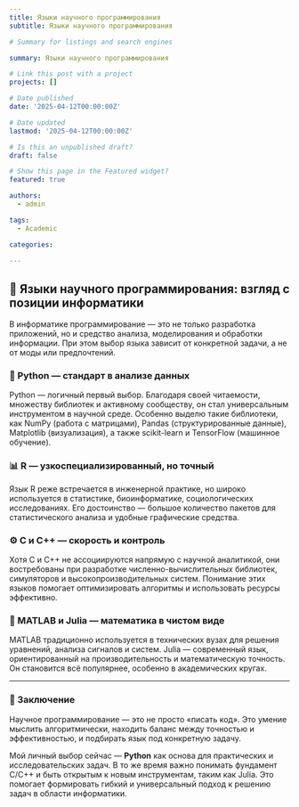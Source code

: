 ```yaml
---
title: Языки научного программирования
subtitle: Языки научного программирования

# Summary for listings and search engines

summary: Языки научного программирования

# Link this post with a project
projects: []

# Date published
date: '2025-04-12T00:00:00Z'

# Date updated
lastmod: '2025-04-12T00:00:00Z'

# Is this an unpublished draft?
draft: false

# Show this page in the Featured widget?
featured: true

authors:
  - admin

tags:
  - Academic

categories:
  
---
```


## 🧮 Языки научного программирования: взгляд с позиции информатики

В информатике программирование — это не только разработка приложений, но и средство анализа, моделирования и обработки информации. При этом выбор языка зависит от конкретной задачи, а не от моды или предпочтений.

### 🐍 Python — стандарт в анализе данных

Python — логичный первый выбор. Благодаря своей читаемости, множеству библиотек и активному сообществу, он стал универсальным инструментом в научной среде. Особенно выделю такие библиотеки, как NumPy (работа с матрицами), Pandas (структурированные данные), Matplotlib (визуализация), а также scikit-learn и TensorFlow (машинное обучение).

### 📊 R — узкоспециализированный, но точный

Язык R реже встречается в инженерной практике, но широко используется в статистике, биоинформатике, социологических исследованиях. Его достоинство — большое количество пакетов для статистического анализа и удобные графические средства.

### ⚙️ C и C++ — скорость и контроль

Хотя C и C++ не ассоциируются напрямую с научной аналитикой, они востребованы при разработке численно-вычислительных библиотек, симуляторов и высокопроизводительных систем. Понимание этих языков помогает оптимизировать алгоритмы и использовать ресурсы эффективно.

### 🧬 MATLAB и Julia — математика в чистом виде

MATLAB традиционно используется в технических вузах для решения уравнений, анализа сигналов и систем. Julia — современный язык, ориентированный на производительность и математическую точность. Он становится всё популярнее, особенно в академических кругах.

---

### 📌 Заключение

Научное программирование — это не просто «писать код». Это умение мыслить алгоритмически, находить баланс между точностью и эффективностью, и подбирать язык под конкретную задачу.

Мой личный выбор сейчас — **Python** как основа для практических и исследовательских задач. В то же время важно понимать фундамент C/C++ и быть открытым к новым инструментам, таким как Julia. Это помогает формировать гибкий и универсальный подход к решению задач в области информатики.

